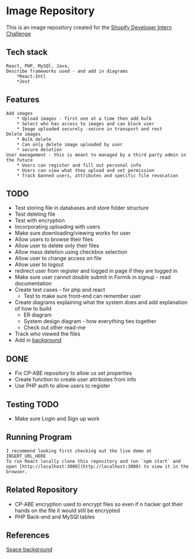 # Image Repository

This is an image repository created for
the [Shopify Developer Intern Challenge](https://docs.google.com/document/d/1ZKRywXQLZWOqVOHC4JkF3LqdpO3Llpfk_CkZPR8bjak)

## Tech stack

    React, PHP, MySQl, Java, 
    Describe frameworks used - and add in diagrams
        *React-Intl
        *Jest

## Features

    Add images
        * Upload images - first one at a time then add bulk
        * Select who has access to images and can block user
        * Image uploaded securely -secure in transport and rest
    Delete images
        * Bulk delete
        * Can only delete image uploaded by user
        * secure deletion
    User management - this is meant to managed by a third party admin in the future
        * Users can register and fill out personal info
        * Users can view what they upload and set permission
        * Track banned users, attributes and specific file revocation

## TODO

* Test storing file in databases and store folder structure
* Test deleting file
* Test with encryption
* Incorporating uploading with users
* Make sure downloading/viewing works for user
* Allow users to browse their files
* Allow user to delete only their files
* Allow mass deletion using checkbox selection
* Allow user to change access on file
* Allow user to logout
* redirect user from register and logged in page if they are logged in
* Make sure user cannot double submit in Formik in signup - read documentation
* Create test cases - for php and react
    * Test to make sure front-end can remember user
* Create diagrams explaining what the system does and add explanation of how to build
    * ER diagram
    * System design diagram - how everything ties together
    * Check out other read-me
* Track who viewed the files
* Add in [background](https://www.npmjs.com/package/particles-bg)

## DONE

* Fix CP-ABE repository to allow us set properties
* Create function to create user attributes from info
* Use PHP auth to allow users to register

## Testing TODO

* Make sure Login and Sign up work

## Running Program

    I recommend looking first checking out the live demo at INSERT_URL_HERE
    To run React locally clone this repository and run `npm start` and open [http://localhost:3000](http://localhost:3000) to view it in the browser.

## Related Repository

* CP-ABE encryption used to encrypt files so even if n hacker got their hands on the file it would still be encrypted
* PHP Back-end and MySQl tables

## References

[Space background](https://wallpaperaccess.com/4k-space)